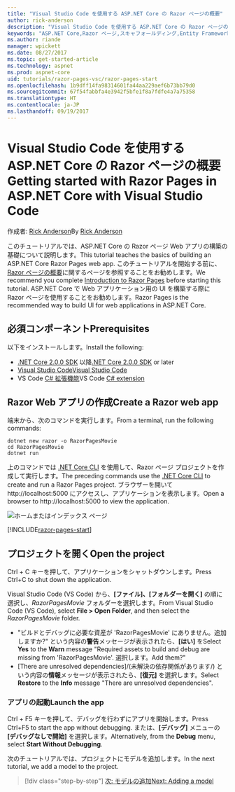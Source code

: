 ```yaml
---
title: "Visual Studio Code を使用する ASP.NET Core の Razor ページの概要"
author: rick-anderson
description: "Visual Studio Code を使用する ASP.NET Core の Razor ページの概要"
keywords: "ASP.NET Core,Razor ページ,スキャフォールディング,Entity Framework Core,EF,EF Core,データベース,mac,macOS,Visual Studio Code,Code"
ms.author: riande
manager: wpickett
ms.date: 08/27/2017
ms.topic: get-started-article
ms.technology: aspnet
ms.prod: aspnet-core
uid: tutorials/razor-pages-vsc/razor-pages-start
ms.openlocfilehash: 1b9dff14fa98314601fa44aa229aef6b73bb79d0
ms.sourcegitcommit: 67f54fabbfa4e3942f5bfe1f8a7fdfe4a7a75358
ms.translationtype: HT
ms.contentlocale: ja-JP
ms.lasthandoff: 09/19/2017
---
```

# <a name="getting-started-with-razor-pages-in-aspnet-core-with-visual-studio-code"></a><span data-ttu-id="f5bbb-104">Visual Studio Code を使用する ASP.NET Core の Razor ページの概要</span><span class="sxs-lookup"><span data-stu-id="f5bbb-104">Getting started with Razor Pages in ASP.NET Core with Visual Studio Code</span></span>

<span data-ttu-id="f5bbb-105">作成者: [Rick Anderson](https://twitter.com/RickAndMSFT)</span><span class="sxs-lookup"><span data-stu-id="f5bbb-105">By [Rick Anderson](https://twitter.com/RickAndMSFT)</span></span>

<span data-ttu-id="f5bbb-106">このチュートリアルでは、ASP.NET Core の Razor ページ Web アプリの構築の基礎について説明します。</span><span class="sxs-lookup"><span data-stu-id="f5bbb-106">This tutorial teaches the basics of building an ASP.NET Core Razor Pages web app.</span></span> <span data-ttu-id="f5bbb-107">このチュートリアルを開始する前に、[Razor ページの概要](xref:mvc/razor-pages/index)に関するページを参照することをお勧めします。</span><span class="sxs-lookup"><span data-stu-id="f5bbb-107">We recommend you complete [Introduction to Razor Pages](xref:mvc/razor-pages/index) before starting this tutorial.</span></span> <span data-ttu-id="f5bbb-108">ASP.NET Core で Web アプリケーション用の UI を構築する際に Razor ページを使用することをお勧めします。</span><span class="sxs-lookup"><span data-stu-id="f5bbb-108">Razor Pages is the recommended way to build UI for web applications in ASP.NET Core.</span></span>

## <a name="prerequisites"></a><span data-ttu-id="f5bbb-109">必須コンポーネント</span><span class="sxs-lookup"><span data-stu-id="f5bbb-109">Prerequisites</span></span>

<span data-ttu-id="f5bbb-110">以下をインストールします。</span><span class="sxs-lookup"><span data-stu-id="f5bbb-110">Install the following:</span></span>

* <span data-ttu-id="f5bbb-111">[.NET Core 2.0.0 SDK](https://www.microsoft.com/net/core) 以降</span><span class="sxs-lookup"><span data-stu-id="f5bbb-111">[.NET Core 2.0.0 SDK](https://www.microsoft.com/net/core) or later</span></span>
* [<span data-ttu-id="f5bbb-112">Visual Studio Code</span><span class="sxs-lookup"><span data-stu-id="f5bbb-112">Visual Studio Code</span></span>](https://code.visualstudio.com)
* <span data-ttu-id="f5bbb-113">VS Code [C# 拡張機能](https://marketplace.visualstudio.com/items?itemName=ms-vscode.csharp)</span><span class="sxs-lookup"><span data-stu-id="f5bbb-113">VS Code [C# extension](https://marketplace.visualstudio.com/items?itemName=ms-vscode.csharp)</span></span> 

## <a name="create-a-razor-web-app"></a><span data-ttu-id="f5bbb-114">Razor Web アプリの作成</span><span class="sxs-lookup"><span data-stu-id="f5bbb-114">Create a Razor web app</span></span>

<span data-ttu-id="f5bbb-115">端末から、次のコマンドを実行します。</span><span class="sxs-lookup"><span data-stu-id="f5bbb-115">From a terminal, run the following commands:</span></span>

```console
dotnet new razor -o RazorPagesMovie
cd RazorPagesMovie
dotnet run
```

<span data-ttu-id="f5bbb-116">上のコマンドでは [.NET Core CLI](https://docs.microsoft.com/dotnet/core/tools/dotnet) を使用して、Razor ページ プロジェクトを作成して実行します。</span><span class="sxs-lookup"><span data-stu-id="f5bbb-116">The preceding commands use the [.NET Core CLI](https://docs.microsoft.com/dotnet/core/tools/dotnet) to create and run a Razor Pages project.</span></span> <span data-ttu-id="f5bbb-117">ブラウザーを開いて http://localhost:5000 にアクセスし、アプリケーションを表示します。</span><span class="sxs-lookup"><span data-stu-id="f5bbb-117">Open a browser to http://localhost:5000 to view the application.</span></span>

![ホームまたはインデックス ページ](../razor-pages/razor-pages-start/_static/home.png)

[!INCLUDE[razor-pages-start](../../includes/RP/razor-pages-start.md)]

## <a name="open-the-project"></a><span data-ttu-id="f5bbb-119">プロジェクトを開く</span><span class="sxs-lookup"><span data-stu-id="f5bbb-119">Open the project</span></span>

<span data-ttu-id="f5bbb-120">Ctrl + C キーを押して、アプリケーションをシャットダウンします。</span><span class="sxs-lookup"><span data-stu-id="f5bbb-120">Press Ctrl+C to shut down the application.</span></span>

<span data-ttu-id="f5bbb-121">Visual Studio Code (VS Code) から、**[ファイル]、[フォルダーを開く]** の順に選択し、*RazorPagesMovie* フォルダーを選択します。</span><span class="sxs-lookup"><span data-stu-id="f5bbb-121">From Visual Studio Code (VS Code), select **File > Open Folder**, and then select the *RazorPagesMovie* folder.</span></span>

- <span data-ttu-id="f5bbb-122">"ビルドとデバッグに必要な資産が 'RazorPagesMovie' にありません。追加しますか?" という内容の**警告**メッセージが表示されたら、**[はい]** を</span><span class="sxs-lookup"><span data-stu-id="f5bbb-122">Select **Yes** to the **Warn** message "Required assets to build and debug are missing from 'RazorPagesMovie'.</span></span> <span data-ttu-id="f5bbb-123">選択します。</span><span class="sxs-lookup"><span data-stu-id="f5bbb-123">Add them?"</span></span>
- <span data-ttu-id="f5bbb-124">[There are unresolved dependencies]/(未解決の依存関係があります/) という内容の**情報**メッセージが表示されたら、**[復元]** を選択します。</span><span class="sxs-lookup"><span data-stu-id="f5bbb-124">Select **Restore** to the **Info** message "There are unresolved dependencies".</span></span>

### <a name="launch-the-app"></a><span data-ttu-id="f5bbb-125">アプリの起動</span><span class="sxs-lookup"><span data-stu-id="f5bbb-125">Launch the app</span></span>

<span data-ttu-id="f5bbb-126">Ctrl + F5 キーを押して、デバッグを行わずにアプリを開始します。</span><span class="sxs-lookup"><span data-stu-id="f5bbb-126">Press Ctrl+F5 to start the app without debugging.</span></span> <span data-ttu-id="f5bbb-127">または、**[デバッグ]** メニューの **[デバッグなしで開始]** を選択します。</span><span class="sxs-lookup"><span data-stu-id="f5bbb-127">Alternatively, from the **Debug** menu, select **Start Without Debugging**.</span></span>

<span data-ttu-id="f5bbb-128">次のチュートリアルでは、プロジェクトにモデルを追加します。</span><span class="sxs-lookup"><span data-stu-id="f5bbb-128">In the next tutorial, we add a model to the project.</span></span> 

>[!div class="step-by-step"]
[<span data-ttu-id="f5bbb-129">次: モデルの追加</span><span class="sxs-lookup"><span data-stu-id="f5bbb-129">Next: Adding a model</span></span>](xref:tutorials/razor-pages-vsc/model)  
